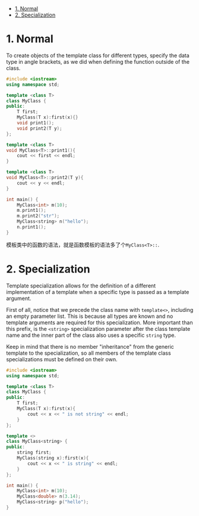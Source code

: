 - [1. Normal](#1-normal)
- [2. Specialization](#2-specialization)

# 1. Normal

To create objects of the template class for different types, specify the data type in angle brackets, as we did when defining the function outside of the class.

```cpp
#include <iostream>
using namespace std;

template <class T>
class MyClass {
public:
    T first;
    MyClass(T x):first(x){}
    void print1();
    void print2(T y);
};

template <class T>
void MyClass<T>::print1(){
    cout << first << endl;
}

template <class T>
void MyClass<T>::print2(T y){
    cout << y << endl;
}

int main() {
    MyClass<int> m(10);
    m.print1();
    m.print2("str");
    MyClass<string> n("hello");
    n.print1();
}
```
模板类中的函数的语法，就是函数模板的语法多了个`MyClass<T>::`.

# 2. Specialization

Template specialization allows for the definition of a different implementation of a template when a specific type is passed as a template argument.

First of all, notice that we precede the class name with `template<>`, including an empty parameter list. This is because all types are known and no template arguments are required for this specialization. More important than this prefix, is the `<string>` specialization parameter after the class template name and the inner part of the class also uses a specific `string` type.

Keep in mind that there is no member "inheritance" from the generic template to the specialization, so all members of the template class specializations must be defined on their own.

```cpp
#include <iostream>
using namespace std;

template <class T>
class MyClass {
public:
    T first;
    MyClass(T x):first(x){
        cout << x << " is not string" << endl;
    }
};

template <>
class MyClass<string> {
public:
    string first;
    MyClass(string x):first(x){
        cout << x << " is string" << endl;
    }
};

int main() {
    MyClass<int> m(10);
    MyClass<double> n(3.14);
    MyClass<string> p("hello");
}
```
